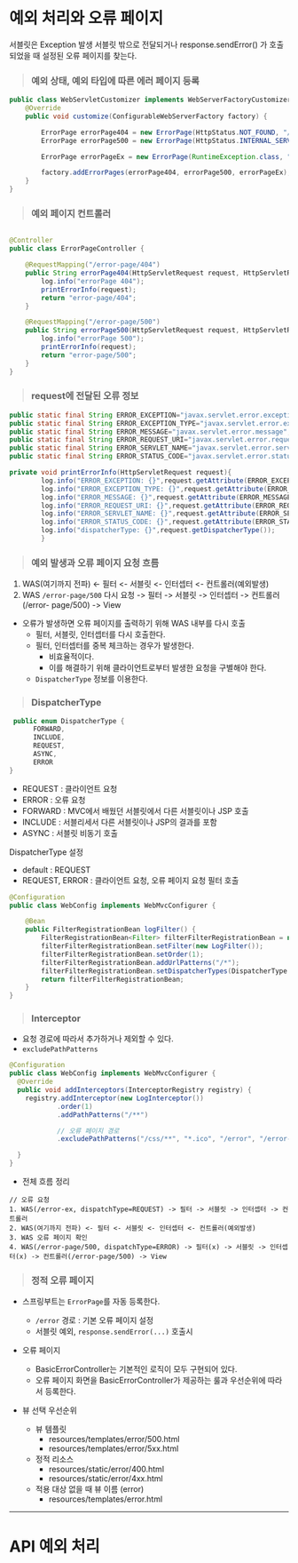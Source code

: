 # 예외 처리와 오류 페이지

서블릿은 Exception 발생 서블릿 밖으로 전달되거나 response.sendError() 가 호출 되었을 때 설정된 오류 페이지를 찾는다.

> ### 예외 상태, 예외 타입에 따른 에러 페이지 등록

```java
public class WebServletCustomizer implements WebServerFactoryCustomizer<ConfigurableWebServerFactory> {
    @Override
    public void customize(ConfigurableWebServerFactory factory) {

        ErrorPage errorPage404 = new ErrorPage(HttpStatus.NOT_FOUND, "/error-page/404");
        ErrorPage errorPage500 = new ErrorPage(HttpStatus.INTERNAL_SERVER_ERROR, "/error-page/500");

        ErrorPage errorPageEx = new ErrorPage(RuntimeException.class, "/error-page/500");

        factory.addErrorPages(errorPage404, errorPage500, errorPageEx);
    }
}
```

> ### 예외 페이지 컨트롤러

```java

@Controller
public class ErrorPageController {

    @RequestMapping("/error-page/404")
    public String errorPage404(HttpServletRequest request, HttpServletResponse response) {
        log.info("errorPage 404");
        printErrorInfo(request);
        return "error-page/404";
    }

    @RequestMapping("/error-page/500")
    public String errorPage500(HttpServletRequest request, HttpServletResponse response) {
        log.info("errorPage 500");
        printErrorInfo(request);
        return "error-page/500";
    }
}
```

> ### request에 전달된 오류 정보

```java
public static final String ERROR_EXCEPTION="javax.servlet.error.exception";
public static final String ERROR_EXCEPTION_TYPE="javax.servlet.error.exception_type";
public static final String ERROR_MESSAGE="javax.servlet.error.message";
public static final String ERROR_REQUEST_URI="javax.servlet.error.request_uri";
public static final String ERROR_SERVLET_NAME="javax.servlet.error.servlet_name";
public static final String ERROR_STATUS_CODE="javax.servlet.error.status_code";

private void printErrorInfo(HttpServletRequest request){
        log.info("ERROR_EXCEPTION: {}",request.getAttribute(ERROR_EXCEPTION));
        log.info("ERROR_EXCEPTION_TYPE: {}",request.getAttribute(ERROR_EXCEPTION_TYPE));
        log.info("ERROR_MESSAGE: {}",request.getAttribute(ERROR_MESSAGE));
        log.info("ERROR_REQUEST_URI: {}",request.getAttribute(ERROR_REQUEST_URI));
        log.info("ERROR_SERVLET_NAME: {}",request.getAttribute(ERROR_SERVLET_NAME));
        log.info("ERROR_STATUS_CODE: {}",request.getAttribute(ERROR_STATUS_CODE));
        log.info("dispatcherType: {}",request.getDispatcherType());
        }
```

> ### 예외 발생과 오류 페이지 요청 흐름

1. WAS(여기까지 전파) <- 필터 <- 서블릿 <- 인터셉터 <- 컨트롤러(예외발생)
2. WAS `/error-page/500` 다시 요청 -> 필터 -> 서블릿 -> 인터셉터 -> 컨트롤러(/error- page/500) -> View

- 오류가 발생하면 오류 페이지를 출력하기 위해 WAS 내부를 다시 호출
  - 필터, 서블릿, 인터셉터를 다시 호출한다.
  - 필터, 인터셉터를 중복 체크하는 경우가 발생한다.
    - 비효율적이다.
    - 이를 해결하기 위해 클라이언트로부터 발생한 요청을 구별해야 한다.
  - `DispatcherType` 정보를 이용한다.

> ### DispatcherType

```java
 public enum DispatcherType {
      FORWARD,
      INCLUDE,
      REQUEST,
      ASYNC,
      ERROR
}
```

- REQUEST : 클라이언트 요청
- ERROR : 오류 요청
- FORWARD : MVC에서 배웠던 서블릿에서 다른 서블릿이나 JSP 호출
- INCLUDE : 서블리세서 다른 서블릿이나 JSP의 결과를 포함
- ASYNC : 서블릿 비동기 호출

DispatcherType 설정
- default : REQUEST
- REQUEST, ERROR  : 클라이언트 요청, 오류 페이지 요청 필터 호출


```java
@Configuration
public class WebConfig implements WebMvcConfigurer {

    @Bean
    public FilterRegistrationBean logFilter() {
        FilterRegistrationBean<Filter> filterFilterRegistrationBean = new FilterRegistrationBean<>();
        filterFilterRegistrationBean.setFilter(new LogFilter());
        filterFilterRegistrationBean.setOrder(1);
        filterFilterRegistrationBean.addUrlPatterns("/*");
        filterFilterRegistrationBean.setDispatcherTypes(DispatcherType.REQUEST, DispatcherType.ERROR);
        return filterFilterRegistrationBean;
    }
}
```

> ### Interceptor

- 요청 경로에 따라서 추가하거나 제외할 수 있다.
- `excludePathPatterns`

```java
@Configuration
public class WebConfig implements WebMvcConfigurer {
  @Override
  public void addInterceptors(InterceptorRegistry registry) {
    registry.addInterceptor(new LogInterceptor())
            .order(1)
            .addPathPatterns("/**")

            // 오류 페이지 경로
            .excludePathPatterns("/css/**", "*.ico", "/error", "/error-page/**");

  }
}
```

- 전체 흐름 정리

```
// 오류 요청
1. WAS(/error-ex, dispatchType=REQUEST) -> 필터 -> 서블릿 -> 인터셉터 -> 컨트롤러
2. WAS(여기까지 전파) <- 필터 <- 서블릿 <- 인터셉터 <- 컨트롤러(예외발생)
3. WAS 오류 페이지 확인
4. WAS(/error-page/500, dispatchType=ERROR) -> 필터(x) -> 서블릿 -> 인터셉터(x) -> 컨트롤러(/error-page/500) -> View
```

> ### 정적 오류 페이지

- 스프링부트는 `ErrorPage`를 자동 등록한다.
  - `/error` 경로 : 기본 오류 페이지 설정
  - 서블릿 예외, `response.sendError(...)` 호출시


- 오류 페이지
  - BasicErrorController는 기본적인 로직이 모두 구현되어 있다.
  - 오류 페이지 화면을 BasicErrorController가 제공하는 룰과 우선순위에 따라서 등록한다.


- 뷰 선택 우선순위
  - 뷰 템플릿
    - resources/templates/error/500.html 
    - resources/templates/error/5xx.html
  - 정적 리소스
    - resources/static/error/400.html
    - resources/static/error/4xx.html
  - 적용 대상 없을 때 뷰 이름 (error)
    - resources/templates/error.html


---

# API 예외 처리


